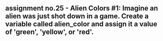 ##  assignment no.25 - Alien Colors #1: Imagine an alien was just shot down in a game. Create a variable called alien_color and assign it a value of 'green', 'yellow', or 'red'.
